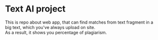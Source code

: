 # Text AI project
This is repo about web app, that can find matches from text fragment in a big text, which you've always upload on site.  
As a result, it shows you percentage of plagiarism.
